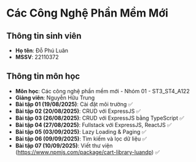 # Các Công Nghệ Phần Mềm Mới

## Thông tin sinh viên

- **Họ tên**: Đỗ Phú Luân
- **MSSV**: 22110372

## Thông tin môn học

- **Môn học**: Các công nghệ phần mềm mới - Nhóm 01 - ST3_ST4_A122
- **Giảng viên**: Nguyễn Hữu Trung
- **Bài tập 01 (19/08/2025)**: Cài đặt môi trường ✅
- **Bài tập 02 (20/08/2025)**: CRUD với ExpressJS ✅
- **Bài tập 03 (26/08/2025)**: CRUD với ExpressJS bằng TypeScript ✅
- **Bài tập 04 (27/08/2025)**: Fullstack với ExpressJS, ReactJS ✅
- **Bài tập 05 (03/09/2025)**: Lazy Loading & Paging ✅
- **Bài tập 06 (09/09/2025)**: Tìm kiếm và lọc dữ liệu ✅
- **Bài tập 07 (10/09/2025)**: Viết thư viện (https://www.npmjs.com/package/cart-library-luandp) ✅
